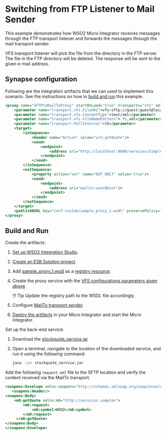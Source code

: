 # Switching from FTP Listener to Mail Sender

This example demonstrates how WSO2 Micro Integrator receives messages through the FTP transport listener and forwards the messages through the mail transport sender.

VFS transport listener will pick the file from the directory in the FTP server. The file in the FTP directory will be deleted. The response will be sent to the given e-mail address.

## Synapse configuration

Following are the integration artifacts that we can used to implement this scenario. See the instructions on how to [build and run](#build-and-run) this example.

```xml
<proxy name="SFTPtoMailToProxy" startOnLoad="true" transports="vfs" xmlns="http://ws.apache.org/ns/synapse">
    <parameter name="transport.vfs.FileURI">vfs:sftp://guest:guest@localhost/test?vfs.passive=true</parameter> <!--CHANGE-->
    <parameter name="transport.vfs.ContentType">text/xml</parameter>
    <parameter name="transport.vfs.FileNamePattern">.*\.xml</parameter>
    <parameter name="transport.PollInterval">15</parameter>
    <target>
        <inSequence>
            <header name="Action" value="urn:getQuote"/>
            <send>
                <endpoint>
                    <address uri="http://localhost:9000/services/SimpleStockQuoteService"/>
                </endpoint>
            </send>
        </inSequence>
        <outSequence>
            <property action="set" name="OUT_ONLY" value="true"/>
            <send>
                <endpoint>
                    <address uri="mailto:user@host"/>
                </endpoint>
            </send>
        </outSequence>
    </target>
    <publishWSDL key="conf:custom/sample_proxy_1.wsdl" preservePolicy="true"/>
</proxy>
```

## Build and Run

Create the artifacts:

1. [Set up WSO2 Integration Studio](../../../../develop/installing-WSO2-Integration-Studio).
2. [Create an ESB Solution project](../../../../develop/creating-projects/#esb-config-project).
3. Add [sample_proxy_1.wsdl](https://github.com/wso2-docs/WSO2_EI/blob/master/samples-protocol-switching/sample_proxy_1.wsdl) as a [registry resource](../../../../develop/creating-artifacts/creating-registry-resources). 
4. Create the proxy service with the [VFS configurations parameters given above](../../../../references/config-catalog/#vfs-transport).

    !!! Tip
        Update the registry path to the WSDL file accordingly.

5. Configure [MailTo transport sender](../../../../setup/transport_configurations/configuring-transports/#configuring-the-mailto-transport).
6. [Deploy the artifacts](../../../../develop/deploy-and-run) in your Micro Integrator and start the Micro Integrator.

Set up the back-end service.

1.	Download the [stockquote_service.jar](
https://github.com/wso2-docs/WSO2_EI/blob/master/Back-End-Service/stockquote_service.jar)

2.	Open a terminal, navigate to the location of the downloaded service, and run it using the following command:
	```bash
	java -jar stockquote_service.jar
	```

Add the following `request.xml` file to the SFTP location and verify the content received via the MailTo transport.

```xml
<soapenv:Envelope xmlns:soapenv="http://schemas.xmlsoap.org/soap/envelope/">
   <soapenv:Header/>
<soapenv:Body>
	<m0:getQuote xmlns:m0="http://services.samples">
        <m0:request>
            <m0:symbol>WSO2</m0:symbol>
        </m0:request>
     </m0:getQuote>
</soapenv:Body>
</soapenv:Envelope> 
```
